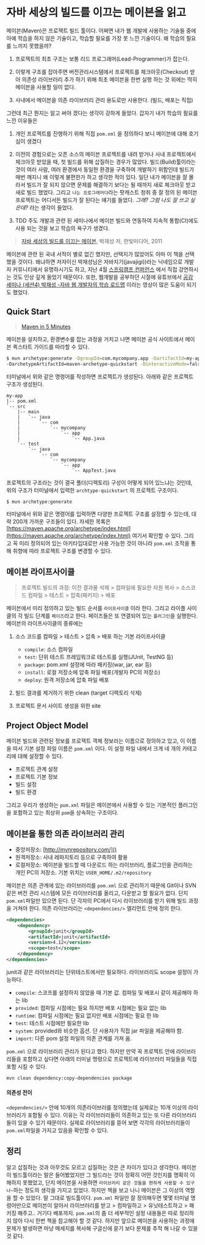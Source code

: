 # 자바 세상의 빌드를 이끄는 메이븐을 읽고

메이븐(Maven)은 프로젝트 빌드 툴이다. 어쩌면 내가 웹 개발에 사용하는 기술들 중에 아예 학습을 하지 않은 기술이고, 학습할 필요를 가장 못 느낀 기술이다. 왜 학습의 필요를 느끼지 못했을까?

1. 프로젝트의 최초 구조는 보통 리드 프로그래머(Lead-Programmer)가 잡는다.

2. 이렇게 구조를 잡아주면 버전관리시스템에서 프로젝트를 체크아웃(Checkout) 받아 의존성 라이브러리 추가 하기 위해 최초 메이븐을 한번 실행 하는 것 외에는 딱히 메이븐을 사용할 일이 없다.

3. 사내에서 메이븐을 의존 라이브러리 관리 용도로만 사용한다. (빌드, 배포는 직접)

그런데 최근 뭔지는 알고 써야 겠다는 생각이 강하게 들었다. 갑자기 내가 학습의 필요를 느낀 이유들은

1. 개인 프로젝트를 진행하기 위해 직접 `pom.xml` 을 정의하다 보니 메이븐에 대해 호기심이 생겼다

2. 이전의 경험으로는 오픈 소스의 메이븐 프로젝트를 내려 받거나 사내 프로젝트에서 체크아웃 받았을 때, 첫 빌드를 위해 삽질하는 경우가 많았다. 빌드(Build)툴이라는 것이 여러 사람, 여러 환경에서 동일한 환경을 구축하여 개발하기 위함인데 빌드가 매번 깨지니 왜 이렇게 불편한가 하고 생각한 적이 있다. 일단 내가 메이븐을 잘 몰라서 빌드가 잘 되지 않으면 문제를 해결하기 보다는 될 때까지 새로 체크아웃 받고 새로 빌드 했었다. 그리고 `나는 프로그래머다`라는 팟캐스트 청취 중 잘 정의 된 메이븐 프로젝트는 어디서든 빌드가 잘 된다는 얘기를 들었다. *그래? 그럼 나도 잘 쓰고 싶은데?* 라는 생각이 들었다.

3. TDD 주도 개발과 관련 된 세미나에서 메이븐 빌드와 연동하여 지속적 통합(CI)에도 사용 되는 것을 보고 학습의 욕구가 생겼다.


> [자바 세상의 빌드를 이끄는 메이븐](http://book.naver.com/bookdb/book_detail.nhn?bid=6600936), 박재성 저, 한빛미디어, 2011


메이븐에 관련 된 국내 서적이 별로 없긴 했지만, 선택지가 많았어도 아마 이 책을 선택했을 것이다. 왜냐하면 저자이신 박재성님은 자바지기(javajigi))라는 닉네임으로 개발자 커뮤니티에서 유명하시기도 하고, 지난 4월 [스프링캠프 컨퍼런스](http://onoctober.tistory.com/97) 에서 직접 강연하시는 것도 인상 깊게 들었기 때문이다. 또한, 웹개발을 공부하던 시절에 유튜브에서 [공감 세미나 (세션4) 박재성 -자바 웹 개발자의 학습 로드맵](https://www.youtube.com/watch?v=3mgMwObtaQ0&app=desktop) 이라는 영상이 많은 도움이 되기도 했었다.

## Quick Start

> [Maven in 5 Minutes](https://maven.apache.org/guides/getting-started/maven-in-five-minutes.html)

메이븐을 설치하고, 환경변수를 잡는 과정을 거치고 나면 메이븐 공식 사이트에서 메이븐 퀵스타트 가이드를 따라할 수 있다. 

```bash
$ mvn archetype:generate -DgroupId=com.mycompany.app -DartifactId=my-app 
-DarchetypeArtifactId=maven-archetype-quickstart -DinteractiveMode=false
```

터미널에서 위와 같은 명령어를 작성하면 프로젝트가 생성된다. 아래와 같은 프로젝트 구조가 생성된다.

```
my-app
|-- pom.xml
`-- src
    |-- main
    |   `-- java
    |       `-- com
    |           `-- mycompany
    |               `-- app
    |                   `-- App.java
    `-- test
        `-- java
            `-- com
                `-- mycompany
                    `-- app
                        `-- AppTest.java
```

프로젝트의 구조라는 것이 결국 폴더(디렉토리) 구성이 어떻게 되어 있느냐는 것인데, 위의 구조가 터미널에서 입력한 `archtype-quickstart` 의 프로젝트 구조이다.

```
$ mvn archetype:generate
```

터미널에서 위와 같은 명령어를 입력하면 다양한 프로젝트 구조를 설정할 수 있는데, 대략 200개 가까운 구조들이 있다. 자세한 목록은 [https://maven.apache.org/archetype/index.html](https://maven.apache.org/archetype/index.html) 여기서 확인할 수 있다. 그리고 꼭 미리 정의되어 있는 아키타입대로만 사용 가능한 것이 아니라 `pom.xml` 조작을 통해 취향에 따라 프로젝트 구조를 변경할 수 있다. 



## 메이븐 라이프사이클

> 프로젝트 빌드의 과정:  이전 결과물 삭제 > 컴파일에 필요한 자원 복사 > 소스코드 컴파일 > 테스트 > 압축(패키지) > 배포

메이븐에서 미리 정의하고 있는 빌드 순서를 `라이프사이클` 이라 한다. 그리고 라이플 사이클의 각 빌드 단계를 `페이즈`라고 한다. 페이즈들은 또 연결되어 있는 `플러그인`을 실행한다. 메이븐의 라이프사이클의 종류에는

1. 소스 코드를 컴파일 > 테스트 > 압축 > 배포 하는 기본 라이프사이클
    - `compile`: 소스 컴파일
    - `test`: 단위 테스트 프레임워크로 테스트를 실행(JUnit, TestNG 등)
    - `package`: pom.xml 설정에 따라 패키징(war, jar, ear 등)
    - `install`: 로컬 저장소에 압축 파일 배포(개발자 PC의 저장소)
    - `deploy`: 원격 저장소에 압축 파일 배포

2. 빌드 결과를 제거하기 위한 clean (target 디렉토리 삭제)

3. 프로젝트 문서 사이트 생성을 위한 site

## Project Object Model

메이븐 빌드와 관련된 정보를 프로젝트 객체 정보라는 이름으로 정의하고 있고, 이 이름을 따서 기본 설정 파일 이름은 `pom.xml` 이다. 이 설정 파일 내에서 크게 네 개의 카테고리에 대해 설정할 수 있다.

- 프로젝트 관계 설정
- 프로젝트 기본 정보
- 빌드 설정
- 빌드 환경

그리고 우리가 생성하는 `pom.xml` 파일은 메이븐에서 사용할 수 있는 기본적인 플러그인을 포함하고 있는 최상위 `pom`을 상속하는 구조이다.

## 메이븐을 통한 의존 라이브러리 관리

- 중앙저장소: [http://mvnrepository.com/]()
- 원격저장소: 사내 레파지토리 등으로 구축하여 활용
- 로컬저장소: 메이븐을 빌드할 때 다운로드 하는 라이브러리, 플로그인을 관리하는 개인 PC의 저장소. 기본 위치는 `USER_HOME/.m2/repository`

메이븐은 의존 관계에 있는 라이브러리를 `pom.xml` 으로 관리하기 때문에 Git이나 SVN 같은 버전 관리 시스템에 모든 라이브러리를 올리고, 다운받고 할 필요가 없다. 단지 `pom.xml`파일만 있으면 된다. 단 각자의 PC에서 다시 라이브러리를 받기 위해 빌드 과정을 거쳐야 한다. 의존 라이브러리는 `<dependencies/>` 엘리먼트 안에 정의 한다.

```xml
<dependencies>
    <dependency>
        <groupId>junit</groupId>
        <artifactId>junit</artifactId>
        <version>4.12</version>
        <scope>test</scope>
    </dependency>
</dependencies>
```

junit과 같은 라이브러리는 단위테스트에서만 필요하다. 라이브러리도 scope 설정이 가능하다.

- `compile`: 스코프를 설정하지 않았을 때 기본 값. 컴파일 및 배포시 같이 제공해야 하는 lib
- `provided`: 컴파일 시점에는 필요 하지만 배포 시점에는 필요 없는 lib
- `runtime`: 컴파일 시점에는 필요 없지만 배포 시점에는 필요 한 lib
- `test`: 테스트 시점에만 필요한 lib
- `system`: provided와 비슷한 옵션. 단 사용자가 직접 jar 파일을 제공해야 함.
- `import`: 다른 pom 설정 파일의 의존 관계를 가져 옴.

`pom.xml` 으로 라이브러리 관리가 된다고 했다. 하지만 만약 꼭 프로젝트 안에 라이브러리들을 포함하고 싶다면 아래의 터미널 명령으로 프로젝트에 라이브러리 파일들을 직접 포함 시킬 수 있다.

```bash
mvn clean dependency:copy-dependencies package
```

#### 의존성 전이

`<dependencies/>` 안에 10개의 의존라이브러를 정의했는데 실제로는 10개 이상의 라이브러리가 포함될 수 있다. 이유는 각 라이브러리들이 의존하고 있는 또 다른 라이브러리들이 있을 수 있기 때문이다. 실제로 라이브러리를 뜯어 보면 각각의 라이브러리들이 `pom.xml`파일을 가지고 있음을 확인할 수 있다.

## 정리

알고 삽질하는 것과 아무것도 모르고 삽질하는 것은 큰 차이가 있다고 생각한다. 메이븐이 빌드툴이라는 말은 들어봤었지만 그 빌드라는 것이 정확히 어떤 것인지를 명확히 이해하지 못했었고, 단지 메이븐을 사용하면 `라이브러리 같은 것들을 편하게 사용할 수 있구나~`하는 정도의 생각을 가지고 있었다. 하지만 책을 보고 나니 메이븐은 그 이상의 역할을 할 수 있었다. 말 그대로 빌드툴이다. `pom.xml` 파일만 잘 정의해두면 몇몇 터미널 명령어만으로 메이븐이 알아서 라이브러리를 받고 > 컴파일하고 > 유닛테스트하고 > 패키징 해주고.. 거기다 배포까지. `pom.xml`의 좀 더 세부적인 설정 내용들은 따로 정리하지 않아 다시 한번 책을 참고해야 할 것 같다. 하지만 앞으로 메이븐을 사용하는 과정에 문제가 발생하면 마냥 메세지를 복사해 구글신에 묻기 보다 문제를 추적 해 나갈 수 있을 것 같다.